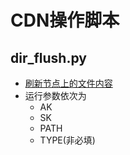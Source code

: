 # CDN操作脚本

## dir_flush.py

- [刷新节点上的文件内容](https://help.aliyun.com/document_detail/91164.html)
- 运行参数依次为
    - AK
    - SK
    - PATH
    - TYPE(非必填)